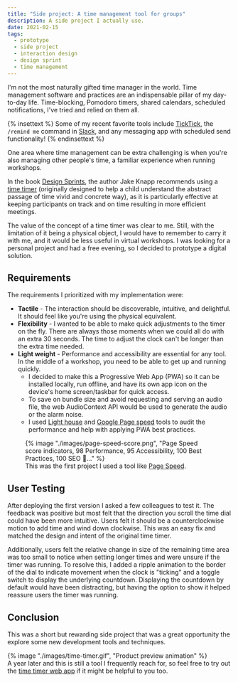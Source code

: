 ```yaml
---
title: "Side project: A time management tool for groups"
description: A side project I actually use.
date: 2021-02-15
tags:
  - prototype
  - side project
  - interaction design
  - design sprint
  - time management
---
```


I'm not the most naturally gifted time manager in the world. Time management software and practices are an indispensable pillar of my day-to-day life. Time-blocking, Pomodoro timers, shared calendars, scheduled notifications, I've tried and relied on them all.


{% insettext %}
Some of my recent favorite tools include [TickTick](https://ticktick.com/?language=en_US), the `/remind me` command in [Slack](https://slack.com/intl/en-ie/help/articles/208423427-Set-a-reminder), and any messaging app with scheduled send functionality!
{% endinsettext %}


One area where time management can be extra challenging is when you're also managing other people's time, a familiar experience when running workshops.

In the book [Design Sprints](http://www.gv.com/sprint/), the author Jake Knapp recommends using a [time timer](https://www.timetimer.com/) (originally designed to help a child understand the abstract passage of time vivid and concrete way), as it is particularly effective at keeping participants on track and on time resulting in more efficient meetings.

The value of the concept of a time timer was clear to me. Still, with the limitation of it being a physical object, I would have to remember to carry it with me, and it would be less useful in virtual workshops. I was looking for a personal project and had a free evening, so I decided to prototype a digital solution.

## Requirements

The requirements I prioritized with my implementation were:
- **Tactile** - The interaction should be discoverable, intuitive, and delightful. It should feel like you're using the physical equivalent.
- **Flexibility** - I wanted to be able to make quick adjustments to the timer on the fly. There are always those moments when we could all do with an extra 30 seconds. The time to adjust the clock can't be longer than the extra time needed.
- **Light weight** - Performance and accessibility are essential for any tool. In the middle of a workshop, you need to be able to get up and running quickly.
  - I decided to make this a Progressive Web App (PWA) so it can be installed locally, run offline, and have its own app icon on the device's home screen/taskbar for quick access.
  - To save on bundle size and avoid requesting and serving an audio file, the web AudioContext API would be used to generate the audio or the alarm noise.
  - I used [Light house](https://chrome.google.com/webstore/detail/lighthouse/blipmdconlkpinefehnmjammfjpmpbjk) and [Google Page speed](https://pagespeed.web.dev/) tools to audit the performance and help with applying PWA best practices.


<figure class="u-bleed-container:medium">
{% image "./images/page-speed-score.png", "Page Speed score indicators, 98 Performance, 95 Accessibility, 100 Best Practices, 100 SEO 💪..." %}
<figcaption>
This was the first project I used a tool like <a href="https://pagespeed.web.dev/analysis/https-david-way-github-io-time-timer/xx8pnanrcb?form_factor=mobile">Page Speed</a>.
</figcaption>
</figure>

## User Testing

After deploying the first version I asked a few colleagues to test it. The feedback was positive but most felt that the direction you scroll the time dial could have been more intuitive. Users felt it should be a counterclockwise motion to add time and wind down clockwise. This was an easy fix and matched the design and intent of the original time timer. 

Additionally, users felt the relative change in size of the remaining time area was too small to notice when setting longer times and were unsure if the timer was running. To resolve this, I added a ripple animation to the border of the dial to indicate movement when the clock is "ticking" and a toggle switch to display the underlying countdown. Displaying the countdown by default would have been distracting, but having the option to show it helped reassure users the timer was running.

## Conclusion

This was a short but rewarding side project that was a great opportunity the explore some new development tools and techniques.

<div class="u-bleed-container:x-small">
<div class="u-border:device">
{% image "./images/time-timer.gif", "Product preview animation" %}
</div>
<figcaption>
    A year later and this is still a tool I frequently reach for, so feel free to try out the <a href="https://david-way.github.io/time-timer/">time timer web app</a> if it might be helpful to you too.
</figcaption>
</div>

